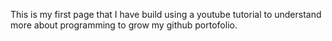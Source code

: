 This is my first page that I have build using a youtube tutorial to understand more about programming
to grow my github portofolio.
